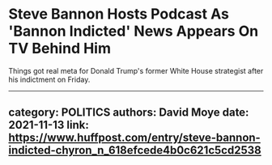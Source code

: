 # Steve Bannon Hosts Podcast As 'Bannon Indicted' News Appears On TV Behind Him

Things got real meta for Donald Trump's former White House strategist after his indictment on Friday.

---
category: POLITICS
authors: David Moye
date: 2021-11-13
link: https://www.huffpost.com/entry/steve-bannon-indicted-chyron_n_618efcede4b0c621c5cd2538
---
